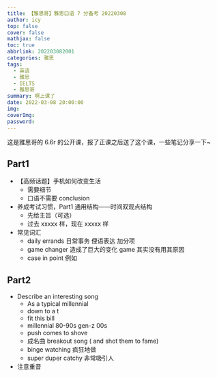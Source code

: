 ```yaml
---
title: 【雅思哥】雅思口语 7 分备考 20220308
author: icy
top: false
cover: false
mathjax: false
toc: true
abbrlink: 202203082001
categories: 雅思
tags:
  - 英语
  - 雅思
  - IELTS
  - 雅思哥
summary: 啊上课了
date: 2022-03-08 20:00:00
img:
coverImg:
password:
---
```


这是雅思哥的 6.6r 的公开课，报了正课之后送了这个课，一些笔记分享一下~

## Part1

- 【高频话题】手机如何改变生活
  - 需要细节
  - 口语不需要 conclusion
- 养成考试习惯，Part1 通用结构——时间双观点结构
  - 先给主旨（可选）
  - 过去 xxxxx 样，现在 xxxxx 样
- 常见词汇
  - daily errands 日常事务 俚语表达 加分项
  - game changer 造成了巨大的变化 game 其实没有用其原因
  - case in point 例如

## Part2

- Describe an interesting song
  - As a typical millennial
  - down to a t
  - fit this bill
  - millennial 80-90s gen-z 00s
  - push comes to shove
  - 成名曲 breakout song ( and shot them to fame)
  - binge watching 疯狂地做
  - super duper catchy 非常吸引人
- 注意重音